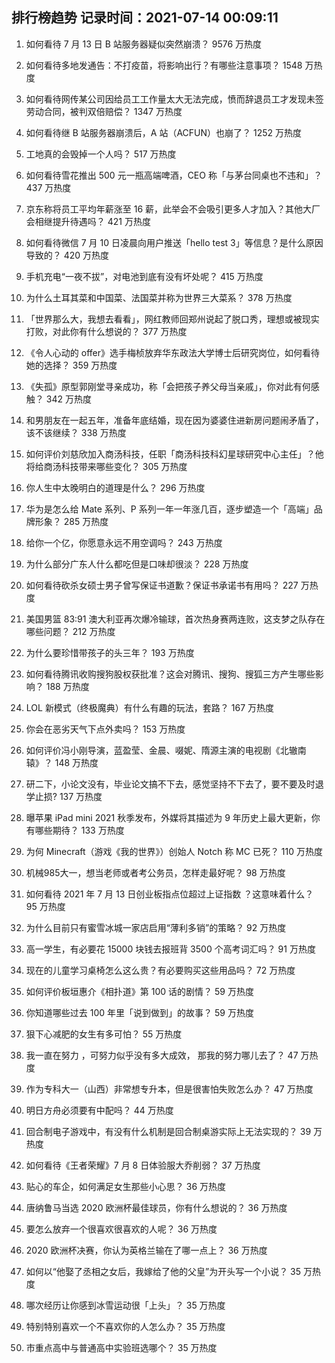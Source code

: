 
## 排行榜趋势 记录时间：2021-07-14 00:09:11
  
  1. 如何看待 7 月 13 日 B 站服务器疑似突然崩溃？ 9576 万热度
    
  2. 如何看待多地发通告：不打疫苗，将影响出行？有哪些注意事项？ 1548 万热度
    
  3. 如何看待网传某公司因给员工工作量太大无法完成，愤而辞退员工才发现未签劳动合同，被判双倍赔偿？ 1347 万热度
    
  4. 如何看待继 B 站服务器崩溃后，A 站（ACFUN）也崩了？ 1252 万热度
    
  5. 工地真的会毁掉一个人吗？ 517 万热度
    
  6. 如何看待雪花推出 500 元一瓶高端啤酒，CEO 称「与茅台同桌也不违和」？ 437 万热度
    
  7. 京东称将员工平均年薪涨至 16 薪，此举会不会吸引更多人才加入？其他大厂会相继提升待遇吗？ 421 万热度
    
  8. 如何看待微信 7 月 10 日凌晨向用户推送「hello test 3」等信息？是什么原因导致的？ 420 万热度
    
  9. 手机充电“一夜不拔”，对电池到底有没有坏处呢？ 415 万热度
    
  10. 为什么土耳其菜和中国菜、法国菜并称为世界三大菜系？ 378 万热度
    
  11. 「世界那么大，我想去看看」，网红教师回郑州说起了脱口秀，理想或被现实打败，对此你有什么想说的？ 377 万热度
    
  12. 《令人心动的 offer》选手梅桢放弃华东政法大学博士后研究岗位，如何看待她的选择？ 359 万热度
    
  13. 《失孤》原型郭刚堂寻亲成功，称「会把孩子养父母当亲戚」，你对此有何感触？ 342 万热度
    
  14. 和男朋友在一起五年，准备年底结婚，现在因为婆婆住进新房问题闹矛盾了，该不该继续？ 338 万热度
    
  15. 如何评价刘慈欣加入商汤科技，任职「商汤科技科幻星球研究中心主任」？他将给商汤科技带来哪些变化？ 305 万热度
    
  16. 你人生中太晚明白的道理是什么？ 296 万热度
    
  17. 华为是怎么给 Mate 系列、P 系列一年一年涨几百，逐步塑造一个「高端」品牌形象？ 285 万热度
    
  18. 给你一个亿，你愿意永远不用空调吗？ 243 万热度
    
  19. 为什么部分广东人什么都吃但是口味却很淡？ 228 万热度
    
  20. 如何看待砍杀女硕士男子曾写保证书道歉？保证书承诺书有用吗？ 227 万热度
    
  21. 美国男篮 83:91 澳大利亚再次爆冷输球，首次热身赛两连败，这支梦之队存在哪些问题？ 212 万热度
    
  22. 为什么要珍惜带孩子的头三年？ 193 万热度
    
  23. 如何看待腾讯收购搜狗股权获批准？这会对腾讯、搜狗、搜狐三方产生哪些影响？ 188 万热度
    
  24. LOL 新模式（终极魔典）有什么有趣的玩法，套路？ 167 万热度
    
  25. 你会在恶劣天气下点外卖吗？ 153 万热度
    
  26. 如何评价冯小刚导演，蓝盈莹、金晨、啜妮、隋源主演的电视剧《北辙南辕》？ 148 万热度
    
  27. 研二下，小论文没有，毕业论文搞不下去，感觉坚持不下去了，要不要及时退学止损 ​? 137 万热度
    
  28. 曝苹果 iPad mini 2021 秋季发布，外媒将其描述为 9 年历史上最大更新，你有哪些期待？ 133 万热度
    
  29. 为何 Minecraft（游戏《我的世界》）创始人 Notch 称 MC 已死？ 110 万热度
    
  30. 机械985大一，想当老师或者考公务员，怎样走最好呢？ 98 万热度
    
  31. 如何看待 2021 年 7 月 13 日创业板指点位超过上证指数 ？这意味着什么？ 95 万热度
    
  32. 为什么目前只有蜜雪冰城一家店启用“薄利多销”的策略？ 92 万热度
    
  33. 高一学生，有必要花 15000 块钱去报班背 3500 个高考词汇吗？ 91 万热度
    
  34. 现在的儿童学习桌椅怎么这么贵？有必要购买这些用品吗？ 72 万热度
    
  35. 如何评价板垣惠介《相扑道》第 100 话的剧情？ 59 万热度
    
  36. 你知道哪些过去 100 年里「说到做到」的故事？ 59 万热度
    
  37. 狠下心减肥的女生有多可怕？ 55 万热度
    
  38. 我一直在努力 ，可努力似乎没有多大成效， 那我的努力哪儿去了？ 47 万热度
    
  39. 作为专科大一（山西）非常想专升本，但是很害怕失败怎么办？ 47 万热度
    
  40. 明日方舟必须要有中配吗？ 44 万热度
    
  41. 回合制电子游戏中，有没有什么机制是回合制桌游实际上无法实现的？ 39 万热度
    
  42. 如何看待《王者荣耀》7 月 8 日体验服大乔削弱？ 37 万热度
    
  43. 贴心的车企，如何满足女生那些小心思？ 36 万热度
    
  44. 唐纳鲁马当选 2020 欧洲杯最佳球员，你有什么想说的？ 36 万热度
    
  45. 要怎么放弃一个很喜欢很喜欢的人呢？ 36 万热度
    
  46. 2020 欧洲杯决赛，你认为英格兰输在了哪一点上？ 36 万热度
    
  47. 如何以“他娶了丞相之女后，我嫁给了他的父皇”为开头写一个小说？ 35 万热度
    
  48. 哪次经历让你感到冰雪运动很「上头」？ 35 万热度
    
  49. 特别特别喜欢一个不喜欢你的人怎么办？ 35 万热度
    
  50. 市重点高中与普通高中实验班选哪个？ 35 万热度
    
